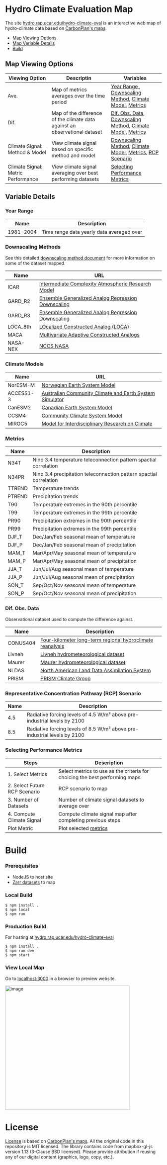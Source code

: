 # Hydro Climate Evaluation Map
The site [hydro.rap.ucar.edu/hydro-climate-eval](https://hydro.rap.ucar.edu/hydro-climate-eval) is an interactive web map of hydro-climate data based on [CarbonPlan's maps](https://github.com/carbonplan/maps).

- [Map Viewing Options](https://github.com/NCAR/hydro-climate-evaluation?readme-ov-file#map-viewing-options)
- [Map Variable Details](https://github.com/NCAR/hydro-climate-evaluation?readme-ov-file#variable-details)
- [Build](https://github.com/NCAR/hydro-climate-evaluation?readme-ov-file#build)

## Map Viewing Options

| **Viewing Option** | **Descriptin**                                | **Variables** |
|--------------------|-----------------------------------------------|--------------|
| Ave.               | Map of metrics averages over the time period |  [Year Range ](https://github.com/NCAR/hydro-climate-evaluation?tab=readme-ov-file#year-range), [Downscaling Method](https://github.com/NCAR/hydro-climate-evaluation?tab=readme-ov-file#year-range), [Climate Model](https://github.com/NCAR/hydro-climate-evaluation?tab=readme-ov-file#year-range), [Metrics](https://github.com/NCAR/hydro-climate-evaluation?tab=readme-ov-file#year-range) |
| Dif.               | Map of the difference of the climate data against an observational dataset | [Dif. Obs. Data](https://github.com/NCAR/hydro-climate-evaluation?tab=readme-ov-file#year-range), [Downscaling Method](https://github.com/NCAR/hydro-climate-evaluation?tab=readme-ov-file#downscaling-methods), [Climate Model](https://github.com/NCAR/hydro-climate-evaluation?tab=readme-ov-file#climate-models), [Metrics](https://github.com/NCAR/hydro-climate-evaluation?tab=readme-ov-file#metrics) |
| Climate Signal: Method & Model | View climate signal based on specific method and model | [Downscaling Method](https://github.com/NCAR/hydro-climate-evaluation?tab=readme-ov-file#downscaling-methods), [Climate Model](https://github.com/NCAR/hydro-climate-evaluation?tab=readme-ov-file#climate-models), [Metrics](https://github.com/NCAR/hydro-climate-evaluation?tab=readme-ov-file#metrics), [RCP Scenario](https://github.com/NCAR/hydro-climate-evaluation?tab=readme-ov-file#representative-concentration-pathway-rcp-scenario) |
| Climate Signal: Metric Performance | View climate signal averaging over best performing datasets | [Selecting Performance Metrics](https://github.com/NCAR/hydro-climate-evaluation?tab=readme-ov-file#selecting-performance-metrics) |

## Variable Details
### Year Range

| **Name**  | **Description**                           |
|-----------|-------------------------------------------|
| 1981-2004 | Time range data yearly data averaged over |

### Downscaling Methods
See this detailed [downscaling method document](https://docs.google.com/spreadsheets/d/e/2PACX-1vTYqCetwsunFVtImQ04HcmqH8uTrh62IGkkohCrAUD4oguSMfb9naUxsbYUCthsOw/pubhtml)
for more information on some of the dataset mapped.

| **Name** | **URL**                                                                                             |
|----------|-----------------------------------------------------------------------------------------------------|
| ICAR     | [Intermediate Complexity Atmospheric Research Model](https://github.com/NCAR/icar)                  |
| GARD_R2  | [Ensemble Generalized Analog Regression Downscaling](https://github.com/NCAR/GARD)                  |
| GARD_R3  | [Ensemble Generalized Analog Regression Downscaling](https://github.com/NCAR/GARD)                  |
| LOCA_8th | [LOcalized Constructed Analog (LOCA)](https://github.com/NCAR/LOCA_Downscaling_Analysis)            |
| MACA     | [Multivariate Adaptive Constructed Analogs](https://climate.northwestknowledge.net/MACA/index.php)  |
| NASA-NEX | [NCCS NASA](https://www.nccs.nasa.gov/services/data-collections/land-based-products/nex-gddp-cmip6) |

### Climate Models

| **Name**  | **URL**                                                                                                                                 |
|-----------|-----------------------------------------------------------------------------------------------------------------------------------------|
| NorESM-M  | [Norwegian Earth System Model](https://github.com/NorESMhub/NorESM)                                                                     |
| ACCESS1-3 | [Australian Community Climate and Earth System Simulator](https://www.csiro.au/en/research/environmental-impacts/climate-change/access) |
| CanESM2   | [Canadian Earth System Model](https://climate-scenarios.canada.ca/?page=pred-canesm2)                                                   |
| CCSM4     | [Community Climate System Model](https://www2.cesm.ucar.edu/models/ccsm4.0/)                                                            |
| MIROC5    | [Model for Interdisciplinary Research on Climate](https://www.icesfoundation.org/Pages/ScienceItemDetails.aspx?siid=181)                |

### Metrics

| **Name** | **Description**                                                    |
|----------|--------------------------------------------------------------------|
| N34T     | Nino 3.4 temperature teleconnection pattern spactial correlation   |
| N34PR    | Nino 3.4 precipitation teleconnection pattern spactial correlation |
| TTREND   | Temperature trends                                                 |
| PTREND   | Precipitation trends                                               |
| T90      | Temperature extremes in the 90th percentile                        |
| T99      | Temperature extremes in the 99th percentile                        |
| PR90     | Precipitation extremes in the 90th percentile                      |
| PR99     | Precipitation extremes in the 99th percentile                      |
| DJF_T    | Dec/Jan/Feb seasonal mean of temperature                           |
| DJF_P    | Dec/Jan/Feb seasonal mean of precipitation                         |
| MAM_T    | Mar/Apr/May seasonal mean of temperature                           |
| MAM_P    | Mar/Apr/May seasonal mean of precipitation                         |
| JJA_T    | Jun/Jul/Aug seasonal mean of temperature                           |
| JJA_P    | Jun/Jul/Aug seasonal mean of precipitation                         |
| SON_T    | Sep/Oct/Nov seasonal mean of temperature                           |
| SON_P    | Sep/Oct/Nov seasonal mean of precipitation                         |

### Dif. Obs. Data
Observational dataset used to compute the difference against.

| **Name** | **Description** |
|----------|-----------------|
| CONUS404 | [Four-kilometer long-term regional hydroclimate reanalysis ](https://www.usgs.gov/data/conus404-four-kilometer-long-term-regional-hydroclimate-reanalysis-over-conterminous-united) |
| Livneh   | [Livneh hydrometeorological dataset](https://climatedataguide.ucar.edu/climate-data/livneh-gridded-precipitation-and-other-meteorological-variables-continental-us-mexico) |
| Maurer   | [Maurer hydrometeorological dataset](https://www.engr.scu.edu/~emaurer/gridded_obs/index_gridded_obs.html) |
| NLDAS    | [North American Land Data Assimilation System](https://ldas.gsfc.nasa.gov/nldas)                           |
| PRISM    | [PRISM Climate Group](https://prism.oregonstate.edu/)                                                      |

### Representative Concentration Pathway (RCP) Scenario

| **Name** | **Description**                                                          |
|----------|--------------------------------------------------------------------------|
| 4.5      | Radiative forcing levels of 4.5 W/m² above pre-industrial levels by 2100 |
| 8.5      | Radiative forcing levels of 8.5 W/m² above pre-industrial levels by 2100 |

### Selecting Performance Metrics

| **Steps**                     | **Description**                                                             |
|-------------------------------|-----------------------------------------------------------------------------|
| 1. Select Metrics             | Select metrics to use as the criteria for choicing the best performing maps |
| 2. Select Future RCP Scenario | RCP scenario to map                                                         |
| 3. Number of Datasets         | Number of climate signal datasets to average over                           |
| 4. Compute Climate Signal     | Compute climate signal map after completing previous steps                  |
| Plot Metric                   | Plot selected [metrics](https://github.com/NCAR/hydro-climate-evaluation?tab=readme-ov-file#metrics) |



# Build
### Prerequisites
- NodeJS to host site
- [Zarr datasets](https://github.com/scrasmussen/icar-zarr-data) to map

### Local Build
```
$ npm install .
$ npm local
$ npm run
```

### Production Build
For hosting at [hydro.rap.ucar.edu/hydro-climate-eval](https://hydro.rap.ucar.edu/hydro-climate-eval)
```
$ npm install .
$ npm run dev
$ npm start
```

### View Local Map
Go to [localhost:3000](http://localhost:3000) in a browser to preview website.

<img width="400" alt="image" src="https://github.com/NCAR/hydro-climate-evaluation/assets/5750642/5ab5462d-206c-4bb5-9a67-2ac45606ad22">



# License
[License](https://github.com/NCAR/hydro-climate-evaluation/blob/main/LICENSE.md)
is based on [CarbonPlan's maps](https://github.com/carbonplan/maps).
All the original code in this repository is MIT licensed.
The library contains code from mapbox-gl-js version 1.13 (3-Clause BSD licensed).
Please provide attribution if reusing any of our digital content (graphics, logo, copy, etc.).
